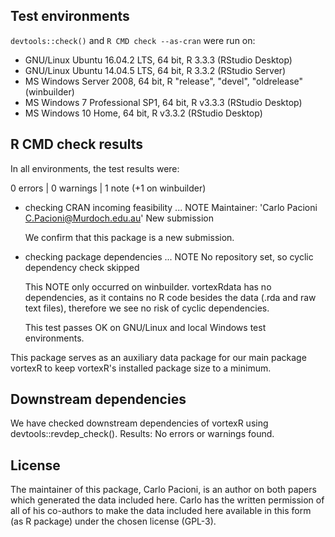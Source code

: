## Test environments
`devtools::check()` and `R CMD check --as-cran` were run on:

* GNU/Linux Ubuntu 16.04.2 LTS, 64 bit, R 3.3.3 (RStudio Desktop)
* GNU/Linux Ubuntu 14.04.5 LTS, 64 bit, R 3.3.2 (RStudio Server)
* MS Windows Server 2008, 64 bit, R "release", "devel", "oldrelease" (winbuilder)
* MS Windows 7 Professional SP1, 64 bit, R v3.3.3 (RStudio Desktop)
* MS Windows 10 Home, 64 bit, R v3.3.2 (RStudio Desktop)

## R CMD check results
In all environments, the test results were:

0 errors | 0 warnings | 1 note (+1 on winbuilder)

* checking CRAN incoming feasibility ... NOTE
  Maintainer: 'Carlo Pacioni <C.Pacioni@Murdoch.edu.au>'
  New submission
  
    We confirm that this package is a new submission.

* checking package dependencies ... NOTE
  No repository set, so cyclic dependency check skipped
  
    This NOTE only occurred on winbuilder. 
    vortexRdata has no dependencies, as it contains no R code besides the data 
    (.rda and raw text files), therefore we see no risk of cyclic dependencies.
    
    This test passes OK on GNU/Linux and local Windows test environments.

This package serves as an auxiliary data package for our main package vortexR 
to keep vortexR's installed package size to a minimum.

## Downstream dependencies
We have checked downstream dependencies of vortexR using devtools::revdep_check().
Results: No errors or warnings found.

## License
The maintainer of this package, Carlo Pacioni, is an author on both papers 
which generated the data included here. 
Carlo has the written permission of all of his co-authors to make the data 
included here available in this form (as R package) under the chosen license (GPL-3).
